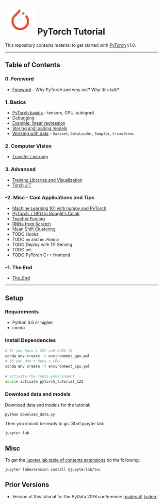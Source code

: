 <img src="notebooks/img/pytorch-logo.png" width="100"> PyTorch Tutorial
================================================================================

This repository contains material to get started with
[PyTorch](https://pytorch.org/) v1.0.

<hr>

Table of Contents
--------------------------------------------------------------------------------

### 0. Foreword
- [Foreword](notebooks/foreword.ipynb) - Why PyTorch and why not? Why this talk?

### 1. Basics
- [PyTorch basics](notebooks/pytorch_basics.ipynb) - tensors, GPU, autograd
- [Debugging](notebooks/debugging.ipynb)
- [Example: linear regression](notebooks/lin_reg.ipynb)
- [Storing and loading models](notebooks/storing_and_loading_models.ipynb)
- [Working with data](notebooks/working_with_data.ipynb) - `Dataset`, `DataLoader`, `Sampler`, `transforms`

### 2. Computer Vision
- [Transfer Learning](notebooks/transfer_learning.ipynb)

### 3. Advanced
- [Training Libraries and Visualization](notebooks/training_libraries.ipynb)
- [Torch JIT](notebooks/torch_jit.ipynb)

### -2. Misc - Cool Applications and Tips
- [Machine Learning 101 with numpy and PyTorch](notebooks/0x_machine_learning_101.ipynb)
- [PyTorch + GPU in Google's Colab](notebooks/0X_pytorch_in_googles_colab.ipynb)
- [Teacher Forcing](notebooks/0X_teacher_forcing.ipynb)
- [RNNs from Scratch](notebooks/0X_rnn_from_scratch.ipynb)
- [Mean Shift Clustering](notebooks/0X_mean_shift_clustering.ipynb)
- TODO Hooks
- TODO `nn` and `nn.Module`
- TODO Deploy with TF Serving
- TODO init
- TODO PyTorch C++ frontend

### -1. The End
- [The_End](notebooks/the_end.ipynb)

<hr>


Setup
--------------------------------------------------------------------------------

### Requirements

- Python 3.6 or higher
- conda

### Install Dependencies

```bash
# If you have a GPU and CUDA 10
conda env create -f environment_gpu.yml
# If you don't have a GPU
conda env create -f environment_cpu.yml

# activate the conda environment
source activate pytorch_tutorial_123
```

### Download data and models

Download data and models for the tutorial:

```bash
python download_data.py
```

Then you should be ready to go.
Start jupyter lab:

```bash
jupyter lab
```


Misc
--------------------------------------------------------------------------------

To get the
[jupyter lab table of contents extensions](https://github.com/jupyterlab/jupyterlab-toc)
do the following:
```bash
jupyter labextension install @jupyterlab/toc
```

Prior Versions
--------------------------------------------------------------------------------

- Version of this tutorial for the PyData 2018 conference:
  [[material]](https://github.com/sotte/pytorch_tutorial/tree/pydata2018)
  [[video]](https://nodata.science/pydata-pytorch-tutorial.html)
